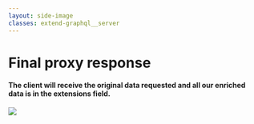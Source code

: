 ```yaml
---
layout: side-image
classes: extend-graphql__server
---
```


<main class="flex flex-col">
  <h1>Final proxy response</h1>
  <h4 class="flex-1">The client will receive the original data requested and all our enriched data is in the extensions field.</h4>
</main>

<img src="/extend-graphql/response-2.png" class="side"/>
